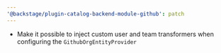 ```yaml
---
'@backstage/plugin-catalog-backend-module-github': patch
---
```


- Make it possible to inject custom user and team transformers when configuring the `GithubOrgEntityProvider`
